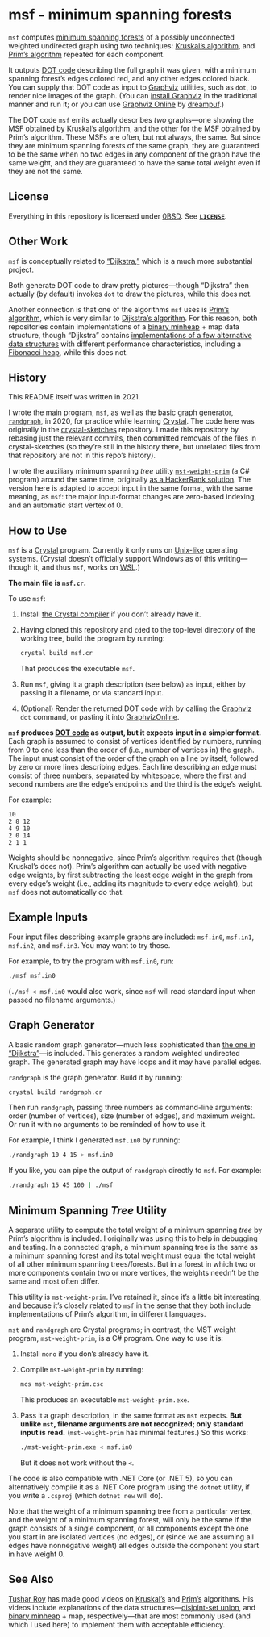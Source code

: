 <!--
    Copyright (C) 2021 Eliah Kagan <degeneracypressure@gmail.com>

    Permission to use, copy, modify, and/or distribute this software for any
    purpose with or without fee is hereby granted.

    THE SOFTWARE IS PROVIDED "AS IS" AND THE AUTHOR DISCLAIMS ALL WARRANTIES WITH
    REGARD TO THIS SOFTWARE INCLUDING ALL IMPLIED WARRANTIES OF MERCHANTABILITY
    AND FITNESS. IN NO EVENT SHALL THE AUTHOR BE LIABLE FOR ANY SPECIAL, DIRECT,
    INDIRECT, OR CONSEQUENTIAL DAMAGES OR ANY DAMAGES WHATSOEVER RESULTING FROM
    LOSS OF USE, DATA OR PROFITS, WHETHER IN AN ACTION OF CONTRACT, NEGLIGENCE OR
    OTHER TORTIOUS ACTION, ARISING OUT OF OR IN CONNECTION WITH THE USE OR
    PERFORMANCE OF THIS SOFTWARE.
-->

# msf - minimum spanning forests

`msf` computes [minimum spanning
forests](https://en.wikipedia.org/wiki/Minimum_spanning_tree) of a possibly
unconnected weighted undirected graph using two techniques: [Kruskal&rsquo;s
algorithm](https://en.wikipedia.org/wiki/Kruskal%27s_algorithm), and
[Prim&rsquo;s algorithm](https://en.wikipedia.org/wiki/Prim%27s_algorithm)
repeated for each component.

It outputs [DOT code](https://graphviz.org/doc/info/lang.html) describing the
full graph it was given, with a minimum spanning forest&rsquo;s edges colored
red, and any other edges colored black. You can supply that DOT code as input
to [Graphviz](https://graphviz.org/) utilities, such as `dot`, to render nice
images of the graph. (You can [install
Graphviz](https://graphviz.org/download/) in the traditional manner and run it;
or you can use [Graphviz Online](https://dreampuf.github.io/GraphvizOnline) by
[dreampuf](https://github.com/dreampuf/GraphvizOnline).)

The DOT code `msf` emits actually describes *two* graphs&mdash;one showing the
MSF obtained by Kruskal&rsquo;s algorithm, and the other for the MSF obtained
by Prim&rsquo;s algorithm. These MSFs are often, but not always, the same. But
since they are minimum spanning forests of the same graph, they are guaranteed
to be the same when no two edges in any component of the graph have the same
weight, and they are guaranteed to have the same total weight even if they are
not the same.

## License

Everything in this repository is licensed under
[0BSD](https://spdx.org/licenses/0BSD.html). See [**`LICENSE`**](LICENSE).

## Other Work

`msf` is conceptually related to
[&ldquo;Dijkstra,&rdquo;](https://github.com/EliahKagan/Dijkstra) which is a
much more substantial project.

Both generate DOT code to draw pretty pictures&mdash;though
&ldquo;Dijkstra&rdquo; then actually (by default) invokes `dot` to draw the
pictures, while this does not.

Another connection is that one of the algorithms `msf` uses is [Prim&rsquo;s
algorithm](https://en.wikipedia.org/wiki/Prim%27s_algorithm), which is very
similar to [Dijkstra&rsquo;s
algorithm](https://en.wikipedia.org/wiki/Dijkstra%27s_algorithm). For this
reason, both repositories contain implementations of a [binary
minheap](https://en.wikipedia.org/wiki/Binary_heap) + map data structure,
though &ldquo;Dijkstra&rdquo; contains [implementations of a few alternative
data
structures](https://github.com/EliahKagan/Dijkstra#choose-your-priority-queue-data-structures)
with different performance characteristics, including a [Fibonacci
heap](https://en.wikipedia.org/wiki/Fibonacci_heap), while this does not.

## History

This README itself was written in 2021.

I wrote the main program, [`msf`](#how-to-use), as well as the basic graph
generator, [`randgraph`](#graph-generator), in 2020, for practice while
learning [Crystal](https://crystal-lang.org/). The code here was originally in
the [crystal-sketches](https://github.com/EliahKagan/crystal-sketches)
repository. I made this repository by rebasing just the relevant commits, then
committed removals of the files in crystal-sketches (so they&rsquo;re still in
the history there, but unrelated files from that repository are not in this
repo&rsquo;s history).

I wrote the auxiliary minimum spanning *tree* utility
[`mst-weight-prim`](#minimum-spanning-tree-utility) (a C# program) around the
same time, originally [as a HackerRank
solution](https://github.com/EliahKagan/practice/blob/main/hackerrank/algorithms/graph-theory/primsmstsub/primsmstsub.cs).
The version here is adapted to accept input in the same format, with the same
meaning, as `msf`: the major input-format changes are zero-based indexing, and
an automatic start vertex of 0.

## How to Use

`msf` is a [Crystal](https://crystal-lang.org/) program. Currently it only runs
on [Unix-like](https://en.wikipedia.org/wiki/Unix-like) operating systems.
(Crystal doesn&rsquo;t officially support Windows as of this
writing&mdash;though it, and thus `msf`, works on
[WSL](https://docs.microsoft.com/en-us/windows/wsl/).)

**The main file is `msf.cr`.**

To use `msf`:

1. Install [the Crystal compiler](https://crystal-lang.org/install/) if you
   don&rsquo;t already have it.

2. Having cloned this repository and `cd`ed to the top-level directory of the
   working tree, build the program by running:

   ```bash
   crystal build msf.cr
   ```

   That produces the executable `msf`.

3. Run `msf`, giving it a graph description (see below) as input, either by
   passing it a filename, or via standard input.

4. (Optional) Render the returned DOT code with by calling the
   [Graphviz](https://graphviz.org/) `dot` command, or pasting it into
   [GraphvizOnline](https://dreampuf.github.io/GraphvizOnline/).

**`msf` produces [DOT code](https://graphviz.org/doc/info/lang.html) as output,
but it expects input in a simpler format.** Each graph is assumed to consist of
vertices identified by numbers, running from 0 to one less than the order of
(i.e., number of vertices in) the graph. The input must consist of the order of
the graph on a line by itself, followed by zero or more lines describing edges.
Each line describing an edge must consist of three numbers, separated by
whitespace, where the first and second numbers are the edge&rsquo;s endpoints
and the third is the edge&rsquo;s weight.

For example:

```text
10
2 8 12
4 9 10
2 0 14
2 1 1
```

Weights should be nonnegative, since Prim&rsquo;s algorithm requires that
(though Kruskal&rsquo;s does not). Prim&rsquo;s algorithm can actually be used
with negative edge weights, by first subtracting the least edge weight in the
graph from every edge&rsquo;s weight (i.e., adding its magnitude to every edge
weight), but `msf` does not automatically do that.

## Example Inputs

Four input files describing example graphs are included: `msf.in0`, `msf.in1`,
`msf.in2`, and `msf.in3`. You may want to try those.

For example, to try the program with `msf.in0`, run:

```bash
./msf msf.in0
```

(`./msf < msf.in0` would also work, since `msf` will read standard input when
passed no filename arguments.)

## Graph Generator

A basic random graph generator&mdash;much less sophisticated than [the one in
&ldquo;Dijkstra&rdquo;](https://github.com/EliahKagan/Dijkstra#specify-the-graph)&mdash;is
included. This generates a random weighted undirected graph. The generated
graph may have loops and it may have parallel edges.

`randgraph` is the graph generator. Build it by running:

```bash
crystal build randgraph.cr
```

Then run `randgraph`, passing three numbers as command-line arguments: order
(number of vertices), size (number of edges), and maximum weight. Or run it
with no arguments to be reminded of how to use it.

For example, I think I generated `msf.in0` by running:

```bash
./randgraph 10 4 15 > msf.in0
```

If you like, you can pipe the output of `randgraph` directly to `msf`. For
example:

```bash
./randgraph 15 45 100 | ./msf
```

## Minimum Spanning *Tree* Utility

A separate utility to compute the total weight of a minimum spanning *tree* by
Prim&rsquo;s algorithm is included. I originally was using this to help in
debugging and testing. In a connected graph, a minimum spanning tree is the
same as a minimum spanning forest and its total weight must equal the total
weight of all other minimum spanning trees/forests. But in a forest in which
two or more components contain two or more vertices, the weights needn&rsquo;t
be the same and most often differ.

This utility is `mst-weight-prim`. I&rsquo;ve retained it, since it&rsquo;s a
little bit interesting, and because it&rsquo;s closely related to `msf` in the
sense that they both include implementations of Prim&rsquo;s algorithm, in
different languages.

`mst` and `randgraph` are Crystal programs; in contrast, the MST weight
program, `mst-weight-prim`, is a C# program. One way to use it is:

1. Install `mono` if you don&rsquo;s already have it.

2. Compile `mst-weight-prim` by running:

   ```bash
   mcs mst-weight-prim.csc
   ```

   This produces an executable `mst-weight-prim.exe`.

3. Pass it a graph description, in the same format as `mst` expects. **But
   unlike `mst`, filename arguments are not recognized; only standard input is
   read.** (`mst-weight-prim` has minimal features.) So this works:

   ```bash
   ./mst-weight-prim.exe < msf.in0
   ```

   But it does not work without the `<`.

The code is also compatible with .NET Core (or .NET 5), so you can
alternatively compile it as a .NET Core program using the `dotnet` utility, if
you write a `.csproj` (which `dotnet new` will do).

Note that the weight of a minimum spanning tree from a particular vertex, and
the weight of a minimum spanning forest, will only be the same if the graph
consists of a single component, or all components except the one you start in
are isolated vertices (no edges), or (since we are assuming all edges have
nonnegative weight) all edges outside the component you start in have weight 0.

## See Also

[Tushar Roy](https://www.youtube.com/channel/UCZLJf_R2sWyUtXSKiKlyvAw) has made
good videos on [Kruskal&rsquo;s](https://www.youtube.com/watch?v=fAuF0EuZVCk)
and [Prim&rsquo;s](https://www.youtube.com/watch?v=oP2-8ysT3QQ) algorithms. His
videos include explanations of the data structures&mdash;[disjoint-set
union](https://en.wikipedia.org/wiki/Disjoint-set_data_structure), and [binary
minheap](https://en.wikipedia.org/wiki/Binary_heap) + map,
respectively&mdash;that are most commonly used (and which I used here) to
implement them with acceptable efficiency.

